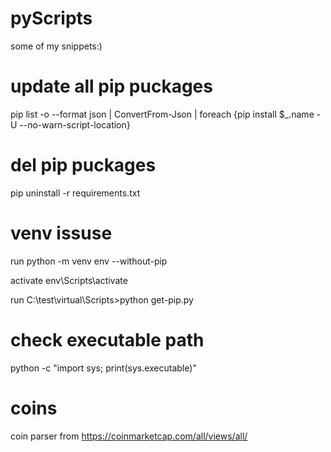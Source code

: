 # pyScripts
some of my snippets:)

# update all pip puckages
pip list -o --format json | ConvertFrom-Json | foreach {pip install $_.name -U --no-warn-script-location}

# del pip puckages
pip uninstall -r requirements.txt

# venv issuse
run      python -m venv env --without-pip

activate env\Scripts\activate

run      C:\test\virtual\Scripts>python get-pip.py

# check executable path
python -c "import sys; print(sys.executable)"

# coins
coin parser from https://coinmarketcap.com/all/views/all/
